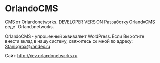 # OrlandoCMS
CMS от Orlandonetworks. DEVELOPER VERSION
Разработку OrlandoCMS ведет Orlandonetworks.

OrlandoCMS - упрощенный эквивалент WordPress.
Если Вы хотите внести вклад в нашу систему, свяжитесь со мной по адресу: Stanisgrox@yandex.ru

Сайт: http://dev.orlandonetworks.ru
